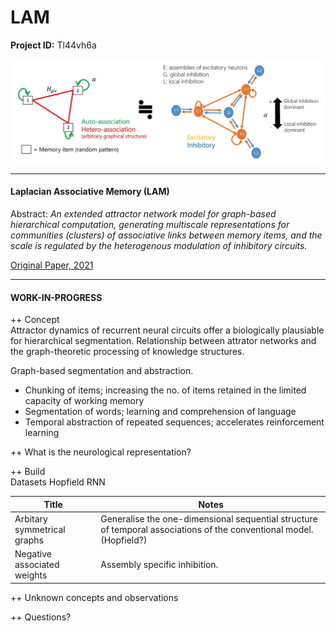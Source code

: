 # LAM

**Project ID:**  Tl44vh6a

<p align="center">
  <img src="https://github.com/epochlab/LAM/blob/main/sample.png">
</p>

--------------------------------------------------------------------

#### Laplacian Associative Memory (LAM)
Abstract: *An extended attractor network model for graph-based hierarchical computation, generating multiscale representations for communities (clusters) of associative links between memory items, and the scale is regulated by the heterogenous modulation of inhibitory circuits.*

[Original Paper, 2021](https://www.ncbi.nlm.nih.gov/pmc/articles/PMC8412329/pdf/pcbi.1009296.pdf)

--------------------------------------------------------------------

#### WORK-IN-PROGRESS

++ Concept<br>
Attractor dynamics of recurrent neural circuits offer a biologically plausiable for hierarchical segmentation.
Relationship between attrator networks and the graph-theoretic processing of knowledge structures.

Graph-based segmentation and abstraction.

- Chunking of items; increasing the no. of items retained in the limited capacity of working memory
- Segmentation of words; learning and comprehension of language
- Temporal abstraction of repeated sequences; accelerates reinforcement learning

++ What is the neurological representation?<br>

++ Build<br>
Datasets
Hopfield RNN

Title | Notes
------- | -------
Arbitary symmetrical graphs | Generalise the one-dimensional sequential structure of temporal associations of the conventional model. (Hopfield?)
Negative associated weights | Assembly specific inhibition.

++ Unknown concepts and observations<br>

++ Questions?<br>